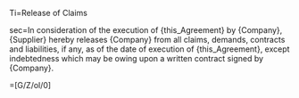 Ti=Release of Claims

sec=In consideration of the execution of {this_Agreement} by {Company}, {Supplier} hereby releases {Company} from all claims, demands, contracts and liabilities, if any, as of the date of execution of {this_Agreement}, except indebtedness which may be owing upon a written contract signed by {Company}.

=[G/Z/ol/0]
